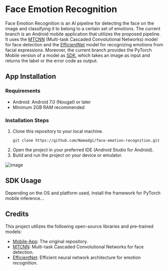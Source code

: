 # Face Emotion Recognition

Face Emotion Recognition is an AI pipeline for detecting the face on the image and classifying it to belong to a certain set of emotions. 
The current branch is an Android mobile application that utilizes the proposed pipeline. 
It uses the [MTCNN](https://github.com/ipazc/mtcnn) (Multi-task Cascaded Convolutional Networks) model for face detection and the [EfficientNet](https://github.com/qubvel/efficientnet) model for recognizing emotions from facial expressions.
Moreover, the current branch provides the PyTorch Mobile version of a model as [SDK](https://github.com/Namadgi/face-emotion-recognition/blob/mobile/model_weights/fer.ptl), which takes an image as input and returns the label or the error code as output.

## App Installation

### Requirements

- Android: Android 7.0 (Nougat) or later
- Minimum 2GB RAM recommended

### Installation Steps

1. Clone this repository to your local machine.
   ```
   git clone https://github.com/Namadgi/face-emotion-recognition.git
   ```
2. Open the project in your preferred IDE (Android Studio for Android).
3. Build and run the project on your device or emulator.

![image](https://github.com/Namadgi/face-emotion-recognition/assets/44228198/53013beb-61e6-4372-9c6a-47eaf9d35968)

## SDK Usage

Depending on the OS and platform used, install the framework for PyTorch mobile inference...

## Credits

This project utilizes the following open-source libraries and pre-trained models:

- [Mobile-App](https://github.com/av-savchenko/face-emotion-recognition): The original repository.
- [MTCNN](https://github.com/ipazc/mtcnn): Multi-task Cascaded Convolutional Networks for face detection.
- [EfficientNet](https://github.com/qubvel/efficientnet): Efficient neural network architecture for emotion recognition.
